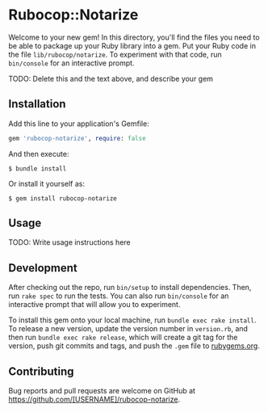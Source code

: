 # Rubocop::Notarize

Welcome to your new gem! In this directory, you'll find the files you need to be able to package up your Ruby library into a gem. Put your Ruby code in the file `lib/rubocop/notarize`. To experiment with that code, run `bin/console` for an interactive prompt.

TODO: Delete this and the text above, and describe your gem

## Installation

Add this line to your application's Gemfile:

```ruby
gem 'rubocop-notarize', require: false
```

And then execute:

    $ bundle install

Or install it yourself as:

    $ gem install rubocop-notarize

## Usage

TODO: Write usage instructions here

## Development

After checking out the repo, run `bin/setup` to install dependencies. Then, run `rake spec` to run the tests. You can also run `bin/console` for an interactive prompt that will allow you to experiment.

To install this gem onto your local machine, run `bundle exec rake install`. To release a new version, update the version number in `version.rb`, and then run `bundle exec rake release`, which will create a git tag for the version, push git commits and tags, and push the `.gem` file to [rubygems.org](https://rubygems.org).

## Contributing

Bug reports and pull requests are welcome on GitHub at https://github.com/[USERNAME]/rubocop-notarize.

